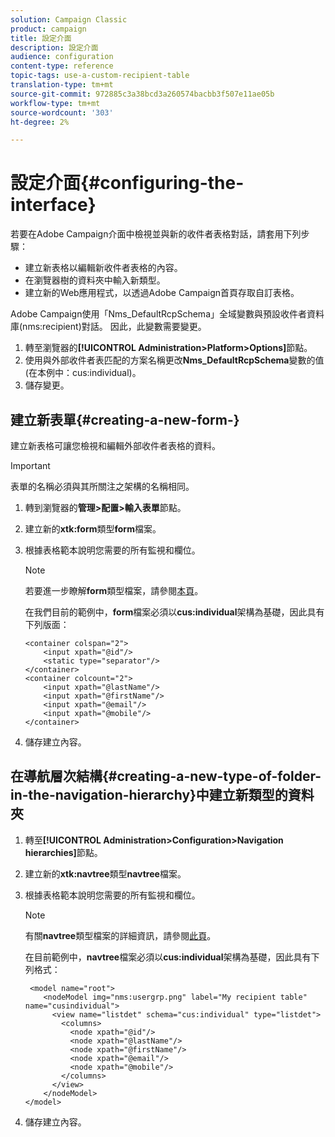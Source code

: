 ```yaml
---
solution: Campaign Classic
product: campaign
title: 設定介面
description: 設定介面
audience: configuration
content-type: reference
topic-tags: use-a-custom-recipient-table
translation-type: tm+mt
source-git-commit: 972885c3a38bcd3a260574bacbb3f507e11ae05b
workflow-type: tm+mt
source-wordcount: '303'
ht-degree: 2%

---
```



# 設定介面{#configuring-the-interface}

若要在Adobe Campaign介面中檢視並與新的收件者表格對話，請套用下列步驟：

* 建立新表格以編輯新收件者表格的內容。
* 在瀏覽器樹的資料夾中輸入新類型。
* 建立新的Web應用程式，以透過Adobe Campaign首頁存取自訂表格。

Adobe Campaign使用「Nms_DefaultRcpSchema」全域變數與預設收件者資料庫(nms:recipient)對話。 因此，此變數需要變更。

1. 轉至瀏覽器的&#x200B;**[!UICONTROL Administration>Platform>Options]**&#x200B;節點。
1. 使用與外部收件者表匹配的方案名稱更改&#x200B;**Nms_DefaultRcpSchema**&#x200B;變數的值(在本例中：cus:individual)。
1. 儲存變更。

## 建立新表單{#creating-a-new-form-}

建立新表格可讓您檢視和編輯外部收件者表格的資料。

>[!IMPORTANT]
>
>表單的名稱必須與其所關注之架構的名稱相同。

1. 轉到瀏覽器的&#x200B;**管理>配置>輸入表單**&#x200B;節點。
1. 建立新的&#x200B;**xtk:form**&#x200B;類型&#x200B;**form**&#x200B;檔案。
1. 根據表格範本說明您需要的所有監視和欄位。

   >[!NOTE]
   >
   >若要進一步瞭解&#x200B;**form**&#x200B;類型檔案，請參閱[本頁](../../configuration/using/identifying-a-form.md)。

   在我們目前的範例中，**form**&#x200B;檔案必須以&#x200B;**cus:individual**&#x200B;架構為基礎，因此具有下列版面：

   ```
   <container colspan="2">
       <input xpath="@id"/>
       <static type="separator"/>
   </container>
   <container colcount="2">
       <input xpath="@lastName"/>
       <input xpath="@firstName"/>
       <input xpath="@email"/>
       <input xpath="@mobile"/>
   </container> 
   ```

1. 儲存建立內容。

## 在導航層次結構{#creating-a-new-type-of-folder-in-the-navigation-hierarchy}中建立新類型的資料夾

1. 轉至&#x200B;**[!UICONTROL Administration>Configuration>Navigation hierarchies]**&#x200B;節點。
1. 建立新的&#x200B;**xtk:navtree**&#x200B;類型&#x200B;**navtree**&#x200B;檔案。
1. 根據表格範本說明您需要的所有監視和欄位。

   >[!NOTE]
   >
   >有關&#x200B;**navtree**&#x200B;類型檔案的詳細資訊，請參閱[此頁](../../configuration/using/about-navigation-hierarchy.md)。

   在目前範例中，**navtree**&#x200B;檔案必須以&#x200B;**cus:individual**&#x200B;架構為基礎，因此具有下列格式：

   ```
    <model name="root">
       <nodeModel img="nms:usergrp.png" label="My recipient table" name="cusindividual">
         <view name="listdet" schema="cus:individual" type="listdet">
           <columns>
             <node xpath="@id"/>
             <node xpath="@lastName"/>
             <node xpath="@firstName"/>
             <node xpath="@email"/>
             <node xpath="@mobile"/>
           </columns>
         </view>
       </nodeModel>
   </model>
   ```

1. 儲存建立內容。

